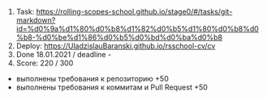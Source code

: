 1. Task: https://rolling-scopes-school.github.io/stage0/#/tasks/git-markdown?id=%d0%9a%d1%80%d0%b8%d1%82%d0%b5%d1%80%d0%b8%d0%b8-%d0%be%d1%86%d0%b5%d0%bd%d0%ba%d0%b8
2. Deploy: https://UladzislauBaranski.github.io/rsschool-cv/cv
3. Done 18.01.2021 / deadline -
4. Score: 220 / 300
- выполнены требования к репозиторию +50
- выполнены требования к коммитам и Pull Request +50